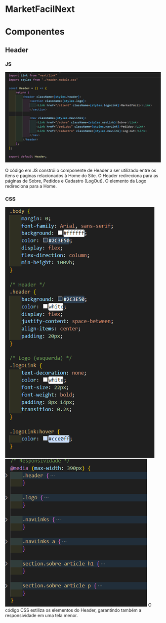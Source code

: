 # MarketFacilNext
# Componentes
## Header
### JS
![código js do header](./market/public/images/image.png)

O código em JS constrói o componente de Header a ser utilizado entre os itens e páginas relacionados à Home do Site. O Header redireciona para as páginas de Sobre, Pedidos e Cadastro (LogOut). O elemento da Logo redireciona para a Home.

### CSS
![código css do header](./market/public/images/image2.png)
![código css da responsividade do header](./market/public/images/image3.png)
O código CSS estiliza os elementos do Header, garantindo também a responsividade em uma tela menor.